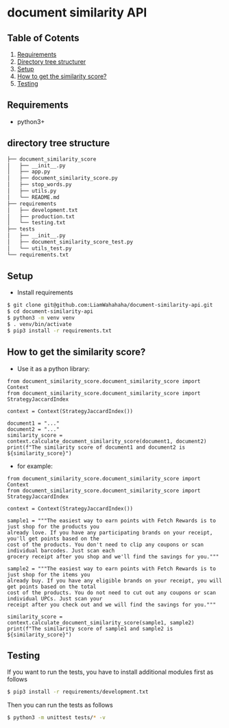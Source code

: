 # document similarity API

## Table of Cotents
1. [Requirements](README.md#requirements)
2. [Directory tree structurer](README.md#directory-tree-structurer)
3. [Setup](README.md#setup)
4. [How to get the similarity score?](README.md#how-to-get-the-similarity-score)
5. [Testing](README.md#Testing)

## Requirements
- python3+

## directory tree structure
```sh
├── document_similarity_score
│   ├── __init__.py
│   ├── app.py
│   ├── document_similarity_score.py
│   ├── stop_words.py
│   ├── utils.py
│   └── README.md
├── requirements
│   ├── development.txt
│   ├── production.txt
│   └── testing.txt
├── tests
│   ├── __init__.py
│   ├── document_similarity_score_test.py
│   └── utils_test.py
└── requirements.txt
```

## Setup
- Install requirements
```sh
$ git clone git@github.com:LiamWahahaha/document-similarity-api.git
$ cd document-similarity-api
$ python3 -m venv venv
$ . venv/bin/activate
$ pip3 install -r requirements.txt
```

## How to get the similarity score?
  - Use it as a python library:
  ```
  from document_similarity_score.document_similarity_score import Context
  from document_similarity_score.document_similarity_score import StrategyJaccardIndex

  context = Context(StrategyJaccardIndex())
  
  document1 = "..."
  document2 = "..."
  similarity_score = context.calculate_document_similarity_score(document1, document2)
  print(f"The similarity score of document1 and document2 is ${similarity_score}")
  ```
  - for example:
  ```
  from document_similarity_score.document_similarity_score import Context
  from document_similarity_score.document_similarity_score import StrategyJaccardIndex

  context = Context(StrategyJaccardIndex())
  
  sample1 = """The easiest way to earn points with Fetch Rewards is to just shop for the products you
  already love. If you have any participating brands on your receipt, you'll get points based on the 
  cost of the products. You don't need to clip any coupons or scan individual barcodes. Just scan each 
  grocery receipt after you shop and we'll find the savings for you."""
  
  sample2 = """The easiest way to earn points with Fetch Rewards is to just shop for the items you 
  already buy. If you have any eligible brands on your receipt, you will get points based on the total 
  cost of the products. You do not need to cut out any coupons or scan individual UPCs. Just scan your
  receipt after you check out and we will find the savings for you."""
  
  similarity_score = context.calculate_document_similarity_score(sample1, sample2)
  print(f"The similarity score of sample1 and sample2 is ${similarity_score}")
  ```

## Testing
If you want to run the tests, you have to install additional modules first as follows
```sh
$ pip3 install -r requirements/development.txt
```
Then you can run the tests as follows
```sh
$ python3 -m unittest tests/* -v
```
